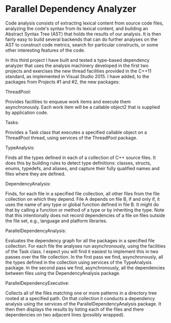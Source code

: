 ﻿# Parallel Dependency Analyzer

Code analysis consists of extracting lexical content from source code files, analyzing the code's syntax from its lexical content, and building an Abstract Syntax Tree (AST) that holds the results of our analysis. It is then fairly easy to build several backends that can do further analyses on the AST to construct code metrics, search for particular constructs, or some other interesting features of the code.

In this third project I have built and tested a type-based dependency analyzer that uses the analysis machinery developed in the first two projects and exercises the new thread facilities provided in the C++11 standard, as implemented in Visual Studio 2015. I have added, to the packages from Projects #1 and #2, the new packages:

﻿ThreadPool:

Provides facilities to enqueue work items and execute them asynchronously. Each work item will be a callable object2 that is supplied by application code.

﻿Tasks:

Provides a Task class that executes a specified callable object on a ThreadPool thread, using services of the ThreadPool package.

﻿TypeAnalysis:

Finds all the types defined in each of a collection of C++ source files. It does this by building rules to detect type definitions: classes, structs, enums, typedefs, and aliases, and capture their fully qualified names and files where they are defined.

﻿DependencyAnalysis:

Finds, for each file in a specified file collection, all other files from the file collection on which they depend. File A depends on file B, if and only if, it uses the name of any type or global function defined in file B. It might do that by calling a function or method of a type or by inheriting the type. Note that this intentionally does not record dependencies of a file on files outside the file set, e.g., language and platform libraries.

﻿ParallelDependencyAnalysis:

Evaluates the dependency graph for all the packages in a specified file collection. For each file the analyses run asynchronously, using the facilities of the Task class. I expect you will find it easiest to implement this in two passes over the file collection. In the first pass we find, asynchronously, all the types defined in the collection using services of the TypeAnalysis package. In the second pass we find, asynchronously, all the dependencies between files using the DependencyAnalysis package.

﻿ParallelDependencyExecutive:

Collects all of the files matching one or more patterns in a directory tree rooted at a specified path. On that collection it conducts a dependency analysis using the services of the ParallelDependencyAnalysis package. It then then displays the results by listing each of the files and there dependencies on two adjacent lines (possibly wrapped).
